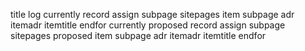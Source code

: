 title log currently record assign subpage sitepages item subpage adr itemadr itemtitle endfor currently proposed record assign subpage sitepages proposed item subpage adr itemadr itemtitle endfor
